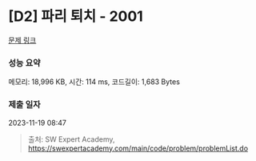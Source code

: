 # [D2] 파리 퇴치 - 2001 

[문제 링크](https://swexpertacademy.com/main/code/problem/problemDetail.do?contestProbId=AV5PzOCKAigDFAUq) 

### 성능 요약

메모리: 18,996 KB, 시간: 114 ms, 코드길이: 1,683 Bytes

### 제출 일자

2023-11-19 08:47



> 출처: SW Expert Academy, https://swexpertacademy.com/main/code/problem/problemList.do